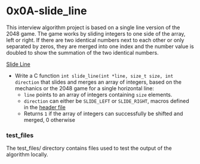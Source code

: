# 0x0A-slide_line
This interview algorithm project is based on a single line version of the 2048 game.  The game works by sliding integers to one side of the array, left or right.  If there are two identical numbers next to each other or only separated by zeros, they are merged into one index and the number value is doubled to show the summation of the two identical numbers.

[Slide Line](/0x0A-slide_line/0-slide_line.c)
* Write a C function `int slide_line(int *line, size_t size, int direction` that slides and merges an array of integers, based on the mechanics or the 2048 game for a single horizontal line:
  * `line` points to an array of integers containing `size` elements.
  * `direction` can either be `SLIDE_LEFT` or `SLIDE_RIGHT`, macros defined in the [header file](/0x0A-slide_line/slide_line.h)
  * Returns `1` if the array of integers can successfully be shifted and merged, 0 otherwise

### test_files
The test_files/ directory contains files used to test the output of the algorithm locally.
